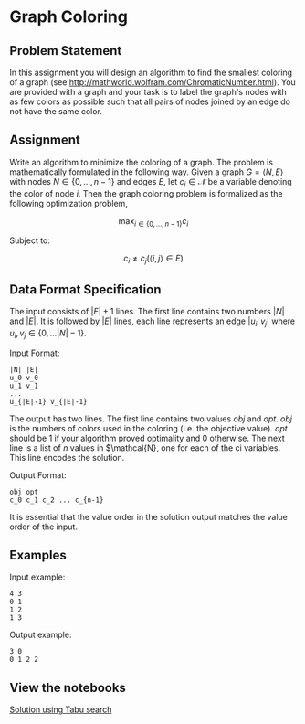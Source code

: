 # Graph Coloring

## Problem Statement

In this assignment you will design an algorithm to find the smallest coloring of a graph (see http://mathworld.wolfram.com/ChromaticNumber.html). You are provided with a graph and your task is to label the graph's nodes with as few colors as possible such that all pairs of nodes joined by an edge do not have the same color. 

## Assignment

Write an algorithm to minimize the coloring of a graph. The problem is mathematically formulated in the following way. Given a graph $G = \langle N, E \rangle$ with nodes $N \in \{ 0, \ldots, n-1 \}$ and edges $E$, let $c_i \in \mathcal{N}$ be a variable denoting the color of node $i$. Then the graph coloring problem is formalized as the
following optimization problem,

$$\max_{i \in \{ 0, \ldots, n-1 \}} c_i$$

Subject to:

$$c_i \neq c_j \left( \langle i, j \rangle \in E \right)$$

## Data Format Specification

The input consists of $\lvert E \rvert + 1$ lines. The first line contains two numbers $\lvert N \rvert$ and $\lvert E \rvert$. It is followed by $\lvert E \rvert$ lines, each line represents an edge $\lvert u_i, v_j \rvert$ where $u_i, v_j \in \{ 0, \ldots \lvert N \rvert - 1 \}$.

Input Format:

```
|N| |E|
u_0 v_0
u_1 v_1
...
u_{|E|-1} v_{|E|-1}
```

The output has two lines. The first line contains two values $obj$ and $opt$. $obj$ is the numbers of colors used in the coloring (i.e. the objective value). $opt$ should be $1$ if your algorithm proved optimality and $0$ otherwise. The next line is a list of $n$ values in $\mathcal{N}, one for each of the ci variables. This line encodes the solution.

Output Format:

```
obj opt
c_0 c_1 c_2 ... c_{n-1}
```

It is essential that the value order in the solution output matches the value order of the input.

## Examples

Input example:

```
4 3
0 1
1 2
1 3
```

Output example:

```
3 0
0 1 2 2
```

## View the notebooks

[Solution using Tabu search](https://colab.research.google.com/github/jacubero/Optimization/blob/master/coloring/tabu.ipynb)


